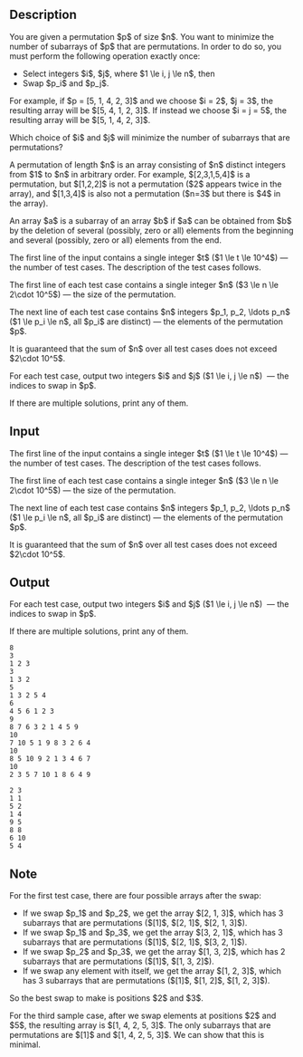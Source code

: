 ## Description

<div><p>You are given a permutation $p$ of size $n$. You want to minimize the number of subarrays of $p$ that are permutations. In order to do so, you must perform the following operation <span class="tex-font-style-bf">exactly</span> once:</p><ul> <li> Select integers $i$, $j$, where $1 \le i, j \le n$, then </li><li> Swap $p_i$ and $p_j$. </li></ul><p>For example, if $p = [5, 1, 4, 2, 3]$ and we choose $i = 2$, $j = 3$, the resulting array will be $[5, 4, 1, 2, 3]$. If instead we choose $i = j = 5$, the resulting array will be $[5, 1, 4, 2, 3]$.</p><p>Which choice of $i$ and $j$ will minimize the number of subarrays that are permutations?</p><p>A permutation of length $n$ is an array consisting of $n$ distinct integers from $1$ to $n$ in arbitrary order. For example, $[2,3,1,5,4]$ is a permutation, but $[1,2,2]$ is not a permutation ($2$ appears twice in the array), and $[1,3,4]$ is also not a permutation ($n=3$ but there is $4$ in the array).</p><p>An array $a$ is a subarray of an array $b$ if $a$ can be obtained from $b$ by the deletion of several (possibly, zero or all) elements from the beginning and several (possibly, zero or all) elements from the end.</p></div><div class="input-specification"><p>The first line of the input contains a single integer $t$ ($1 \le t \le 10^4$)&nbsp;— the number of test cases. The description of the test cases follows.</p><p>The first line of each test case contains a single integer $n$ ($3 \le n \le 2\cdot 10^5$)&nbsp;— the size of the permutation.</p><p>The next line of each test case contains $n$ integers $p_1, p_2, \ldots p_n$ ($1 \le p_i \le n$, all $p_i$ are distinct)&nbsp;— the elements of the permutation $p$.</p><p>It is guaranteed that the sum of $n$ over all test cases does not exceed $2\cdot 10^5$.</p></div><div class="output-specification"><p>For each test case, output two integers $i$ and $j$ ($1 \le i, j \le n$) &nbsp;— the indices to swap in $p$.</p><p>If there are multiple solutions, print any of them.</p></div>

## Input

<p>The first line of the input contains a single integer $t$ ($1 \le t \le 10^4$)&nbsp;— the number of test cases. The description of the test cases follows.</p><p>The first line of each test case contains a single integer $n$ ($3 \le n \le 2\cdot 10^5$)&nbsp;— the size of the permutation.</p><p>The next line of each test case contains $n$ integers $p_1, p_2, \ldots p_n$ ($1 \le p_i \le n$, all $p_i$ are distinct)&nbsp;— the elements of the permutation $p$.</p><p>It is guaranteed that the sum of $n$ over all test cases does not exceed $2\cdot 10^5$.</p>

## Output

<p>For each test case, output two integers $i$ and $j$ ($1 \le i, j \le n$) &nbsp;— the indices to swap in $p$.</p><p>If there are multiple solutions, print any of them.</p>





```input1|2,3,6,7,10,11,14,15
8
3
1 2 3
3
1 3 2
5
1 3 2 5 4
6
4 5 6 1 2 3
9
8 7 6 3 2 1 4 5 9
10
7 10 5 1 9 8 3 2 6 4
10
8 5 10 9 2 1 3 4 6 7
10
2 3 5 7 10 1 8 6 4 9
```




```output1
2 3
1 1
5 2
1 4
9 5
8 8
6 10
5 4
```



## Note

<p>For the first test case, there are four possible arrays after the swap: </p><ul> <li> If we swap $p_1$ and $p_2$, we get the array $[2, 1, 3]$, which has 3 subarrays that are permutations ($[1]$, $[2, 1]$, $[2, 1, 3]$). </li><li> If we swap $p_1$ and $p_3$, we get the array $[3, 2, 1]$, which has 3 subarrays that are permutations ($[1]$, $[2, 1]$, $[3, 2, 1]$). </li><li> If we swap $p_2$ and $p_3$, we get the array $[1, 3, 2]$, which has 2 subarrays that are permutations ($[1]$, $[1, 3, 2]$). </li><li> If we swap any element with itself, we get the array $[1, 2, 3]$, which has 3 subarrays that are permutations ($[1]$, $[1, 2]$, $[1, 2, 3]$). </li></ul> So the best swap to make is positions $2$ and $3$.<p>For the third sample case, after we swap elements at positions $2$ and $5$, the resulting array is $[1, 4, 2, 5, 3]$. The only subarrays that are permutations are $[1]$ and $[1, 4, 2, 5, 3]$. We can show that this is minimal.</p>
